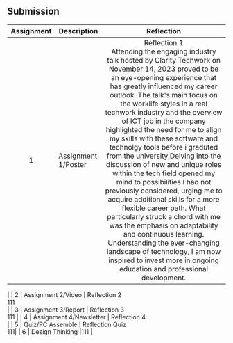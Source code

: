 ## Submission
| Assignment | Description  | Reflection |
| :-----: |  ------ | :-----: | 
| 1 | Assignment 1/Poster | Reflection 1 <br>Attending the engaging industry talk hosted by Clarity Techwork on November 14, 2023 proved to be an eye-opening experience that has greatly influenced my career outlook. The talk's main focus on the worklife styles in a real techwork industry and the overview of ICT job in the company highlighted the need for me to align my skills with these software and technolgy tools before i graduted from the university.Delving into the discussion of new and unique roles within the tech field opened my mind to possibilities I had not previously considered, urging me to acquire additional skills for a more flexible career path. What particularly struck a chord with me was the emphasis on adaptability and continuous learning. Understanding the ever-changing landscape of technology, I am now inspired to invest more in ongoing education and professional development.

| 
| 2 | Assignment 2/Video | Reflection 2 <br> 111 <br> | 
| 3 | Assignment 3/Report | Reflection 3 <br> 111 | 
| 4 | Assignment 4/Newsletter | Reflection 4 <br>|
| 5 | Quiz/PC Assemble | Reflection Quiz <br> 111|
| 6 | Design Thinking  |111 |

